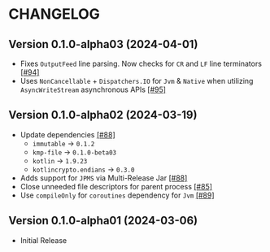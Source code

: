 # CHANGELOG

## Version 0.1.0-alpha03 (2024-04-01)
 - Fixes `OutputFeed` line parsing. Now checks for `CR` and `LF`
   line terminators [[#94]][94]
 - Uses  `NonCancellable` + `Dispatchers.IO` for `Jvm` & `Native`
   when utilizing `AsyncWriteStream` asynchronous APIs [[#95]][95]

## Version 0.1.0-alpha02 (2024-03-19)
 - Update dependencies [[#88]][88]
     - `immutable` -> `0.1.2`
     - `kmp-file` -> `0.1.0-beta03`
     - `kotlin` -> `1.9.23`
     - `kotlincrypto.endians` -> `0.3.0`
 - Adds support for `JPMS` via Multi-Release Jar [[#88]][88]
 - Close unneeded file descriptors for parent process [[#85]][85]
 - Use `compileOnly` for `coroutines` dependency for `Jvm` [[#89]][89]

## Version 0.1.0-alpha01 (2024-03-06)
 - Initial Release

[85]: https://github.com/05nelsonm/kmp-process/pull/85
[88]: https://github.com/05nelsonm/kmp-process/pull/88
[89]: https://github.com/05nelsonm/kmp-process/pull/89
[94]: https://github.com/05nelsonm/kmp-process/pull/94
[95]: https://github.com/05nelsonm/kmp-process/pull/95

